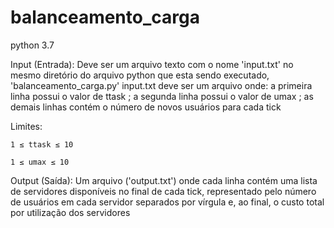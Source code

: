 # balanceamento_carga
python 3.7

Input (Entrada):
    Deve ser um arquivo texto com o nome 'input.txt' no mesmo diretório do arquivo python que esta
    sendo executado, 'balanceamento_carga.py'
    input.txt deve ser um arquivo onde:
    a primeira linha possui o valor de ttask ;
    a segunda linha possui o valor de umax ;
    as demais linhas contém o número de novos usuários para cada tick


Limites:

    1 ≤ ttask ≤ 10
    
    1 ≤ umax ≤ 10


Output (Saída):
    Um arquivo ('output.txt') onde cada linha contém uma lista de servidores disponíveis no final de cada tick,
representado pelo número de usuários em cada servidor separados por vírgula e, ao final, o
custo total por utilização dos servidores
   
